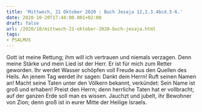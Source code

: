 ```yaml
---
title: 'Mittwoch, 21 Oktober 2020 : Buch Jesaja 12,2.3.4bcd.5-6.'
date: 2020-10-20T17:44:00.001+02:00
draft: false
url: /2020/10/mittwoch-21-oktober-2020-buch-jesaja.html
tags: 
- PSALMUS
---
```


Gott ist meine Rettung; ihm will ich vertrauen und niemals verzagen. Denn meine Stärke und mein Lied ist der Herr. Er ist für mich zum Retter geworden. Ihr werdet Wasser schöpfen voll Freude aus den Quellen des Heils. An jenem Tag werdet ihr sagen: Dankt dem Herrn! Ruft seinen Namen an! Macht seine Taten unter den Völkern bekannt, verkündet: Sein Name ist groß und erhaben! Preist den Herrn; denn herrliche Taten hat er vollbracht; auf der ganzen Erde soll man es wissen. Jauchzt und jubelt, ihr Bewohner von Zion; denn groß ist in eurer Mitte der Heilige Israels.